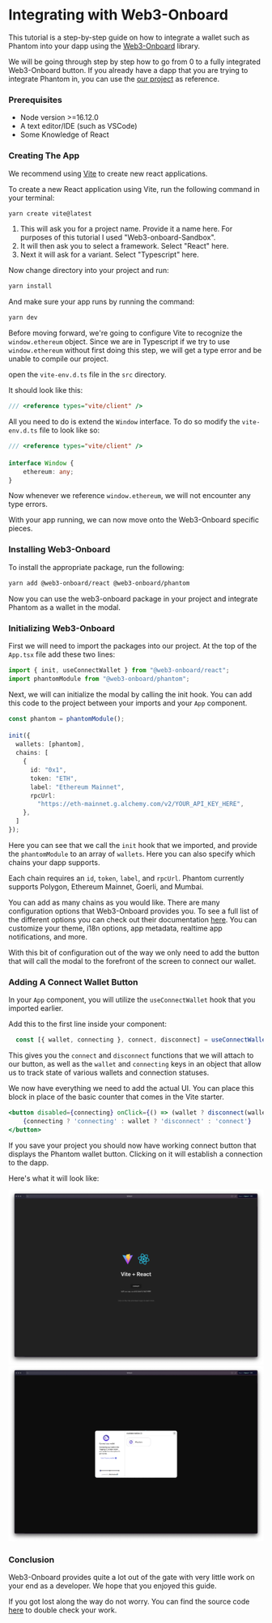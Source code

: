 # Integrating with Web3-Onboard

This tutorial is a step-by-step guide on how to integrate a wallet such as Phantom into your dapp using the [Web3-Onboard](https://onboard.blocknative.com/) library.

We will be going through step by step how to go from 0 to a fully integrated Web3-Onboard button. If you already have a dapp that you are trying to integrate Phantom in, you can use the [our project](https://github.com/phantom-labs/Web3-Onboard-Integration.git) as reference.

### Prerequisites

* Node version >=16.12.0
* A text editor/IDE (such as VSCode)
* Some Knowledge of React

### Creating The App

We recommend using [Vite](https://vitejs.dev/) to create new react applications.

To create a new React application using Vite, run the following command in your terminal:

```sh
yarn create vite@latest
```

1. This will ask you for a project name. Provide it a name here. For purposes of this tutorial I used "Web3-onboard-Sandbox".
2. It will then ask you to select a framework. Select "React" here.
3. Next it will ask for a variant. Select "Typescript" here.

Now change directory into your project and run:

```bash
yarn install
```

And make sure your app runs by running the command:

```bash
yarn dev
```

Before moving forward, we're going to configure Vite to recognize the `window.ethereum` object. Since we are in Typescript if we try to use `window.ethereum` without first doing this step, we will get a type error and be unable to compile our project.

open the `vite-env.d.ts` file in the `src` directory.

It should look like this:

```typescript
/// <reference types="vite/client" />
```

All you need to do is extend the `Window` interface. To do so modify the `vite-env.d.ts` file to look like so:

```typescript
/// <reference types="vite/client" />

interface Window {
    ethereum: any;
}
```

Now whenever we reference `window.ethereum`, we will not encounter any type errors.

With your app running, we can now move onto the Web3-Onboard specific pieces.

### Installing Web3-Onboard

To install the appropriate package, run the following:

```bash
yarn add @web3-onboard/react @web3-onboard/phantom
```

Now you can use the web3-onboard package in your project and integrate Phantom as a wallet in the modal.

### Initializing Web3-Onboard

First we will need to import the packages into our project. At the top of the `App.tsx` file add these two lines:

```typescript
import { init, useConnectWallet } from "@web3-onboard/react";
import phantomModule from "@web3-onboard/phantom";
```

Next, we will can initialize the modal by calling the init hook. You can add this code to the project between your imports and your `App` component.

```typescript
const phantom = phantomModule();

init({
  wallets: [phantom],
  chains: [
    {
      id: "0x1",
      token: "ETH",
      label: "Ethereum Mainnet",
      rpcUrl:
        "https://eth-mainnet.g.alchemy.com/v2/YOUR_API_KEY_HERE",
    },
  ]
});
```

Here you can see that we call the `init` hook that we imported, and provide the `phantomModule` to an array of `wallets`. Here you can also specify which chains your dapp supports.

Each chain requires an `id`, `token`, `label`, and `rpcUrl`.  Phantom currently supports Polygon, Ethereum Mainnet, Goerli, and Mumbai.

You can add as many chains as you would like. There are many configuration options that Web3-Onboard provides you. To see a full list of the different options you can check out their documentation [here](https://onboard.blocknative.com/docs/modules/core#quick-start). You can customize your theme, i18n options, app metadata, realtime app notifications, and more.

With this bit of configuration out of the way we only need to add the button that will call the modal to the forefront of the screen to connect our wallet.

### Adding A Connect Wallet Button

In your `App` component, you will utilize the `useConnectWallet` hook that you imported earlier.

Add this to the first line inside your component:

```typescript
  const [{ wallet, connecting }, connect, disconnect] = useConnectWallet();
```

This gives you the `connect` and `disconnect` functions that we will attach to our button, as well as the `wallet` and `connecting` keys in an object that allow us to track state of various wallets and connection statuses.

We now have everything we need to add the actual UI. You can place this block in place of the basic counter that comes in the Vite starter.

```jsx
<button disabled={connecting} onClick={() => (wallet ? disconnect(wallet) : connect())}>
    {connecting ? 'connecting' : wallet ? 'disconnect' : 'connect'}
</button>
```

If you save your project you should now have working connect button that displays the Phantom wallet button. Clicking on it will establish a connection to the dapp.

Here's what it will look like:

<img src="../../.gitbook/assets/Screen Shot 2023-03-10 at 1.23.44 PM.png" alt="" data-size="original">![](<../../.gitbook/assets/Screen Shot 2023-03-10 at 1.23.46 PM.png>)

### Conclusion

Web3-Onboard provides quite a lot out of the gate with very little work on your end as a developer. We hope that you enjoyed this guide.

If you got lost along the way do not worry. You can find the source code [here](https://github.com/phantom-labs/Web3-Onboard-Integration.git) to double check your work.
